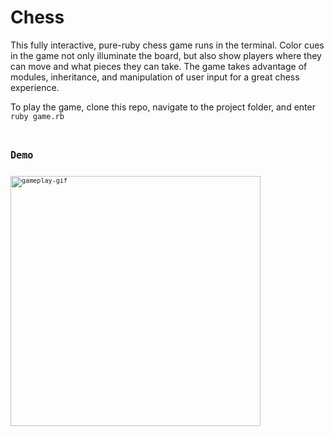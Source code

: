 # Chess

This fully interactive, pure-ruby chess game runs in the terminal.  Color cues in the game not only illuminate the board, but also show players where they can move and what pieces they can take.  The game takes advantage of modules, inheritance, and manipulation of user input for a great chess experience.

To play the game, clone this repo, navigate to the project folder, and enter <code>ruby game.rb<code>

## Demo

<img src="https://i.gyazo.com/a0539fbb1ef3ac225fb39356686715c3.gif" height="400" alt="gameplay-gif">
